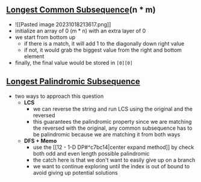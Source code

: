 
## [Longest Common Subsequence](https://leetcode.com/problems/longest-common-subsequence/)(n * m)
- ![[Pasted image 20231018213617.png]]
- initialize an array of 0 (m * n) with an extra layer of 0 
- we start from bottom up 
	- if there is a match, it will add 1 to the diagonally down right value 
	- if not, it would grab the biggest value from the right and bottom element 
- finally, the final value would be stored in `[0][0]`

## [Longest Palindromic Subsequence](https://leetcode.com/problems/longest-palindromic-subsequence/)
- two ways to approach this question
	- **LCS** 
		- we can reverse the string and run LCS using the original and the reversed 
		- this guarantees the palindromic property since we are matching the reversed with the original, any common subsequence has to be palindromic because we are matching it from both ways 
	- **DFS + Memo**
		- use the [[12 - 1-D DP#^c7bc14|center expand method]] by check both odd and even length possible palindromic 
		- the catch here is that we don't want to easily give up on a branch 
		- we want to continue exploring until the index is out of bound to avoid giving up potential solutions 
